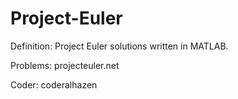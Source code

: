 # Project-Euler

Definition: Project Euler solutions written in MATLAB.

Problems: projecteuler.net

Coder: coderalhazen
